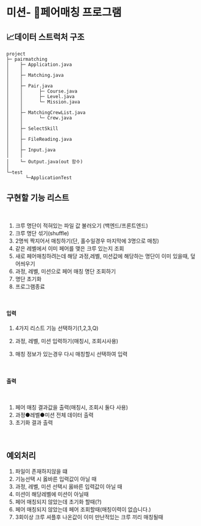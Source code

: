 # 미션- 👫페어매칭 프로그램 


## 📈데이터 스트럭처 구조
```
project
├─ pairmatching
│    ├─ Application.java
│    │      
│    ├─ Matching.java  
│    │
│    ├─ Pair.java                 
│    │      ├─ Course.java
│    │      ├─ Level.java
│    │      └─ Mission.java
│    │      
│    ├─ MatchingCrewList.java 	   
│    │      └─ Crew.java
│    │        
│    ├─ SelectSkill	   
│    │
│    ├─ FileReading.java	   
│    │
│    ├─ Input.java	   
│    │
│    └─ Output.java(out 함수)
│ 
└─test
       └─ApplicationTest 

```


## 구현할 기능 리스트 
﻿
1. 크루 명단이 적혀있는 파일 값 불러오기 (백엔드/프론트엔드)
2. 크루 명단 섞기(shuffle)
3. 2명씩 짝지어서 매칭하기(단, 홀수일경우 마지막에 3명으로 매칭)
4. 같은 레벨에서 이미 페어를 맺은 크루 있는지 조회
5. 새로 페어매칭하려는데 해당 과정,레벨, 미션값에 해당하는 명단이 이미 있을때, 덮어씌우기
6. 과정, 레벨, 미션으로 페어 매칭 명단 조회하기
7. 명단 초기화
8. 프로그램종료

﻿


#### 입력
1. 4가지 리스트 기능 선택하기(1,2,3,Q)
﻿
2. 과정, 레벨, 미션 입력하기(매칭시, 조회시사용)

3. 매칭 정보가 있는경우 다시 매칭할시 선택하여 입력

﻿

#### 출력 
﻿
1. 페어 매칭 결과값을 출력(매칭시, 조회시 둘다 사용)
2. 과정●레벨●미션 전체 데이터 출력
3. 초기화 결과 출력

﻿

## 예외처리
1. 파일이 존재하지않을 떄
2. 기능선택 시 옳바른 입력값이 아닐 때
3. 과정, 레벨, 미션 선택시 옳바른 입력값이 아닐 때
4. 미션이 해당레벨에 미션이 아닐때
5. 페어 매칭되지 않았는데 초기화 할때(?)
6. 페어 매칭되지 않았는데 페어 조회할때(매칭이력이 없습니다.)
7. 3회이상 크루 셔플후 나온값이 이미 만난적있는 크루 끼리 매칭될때

﻿
